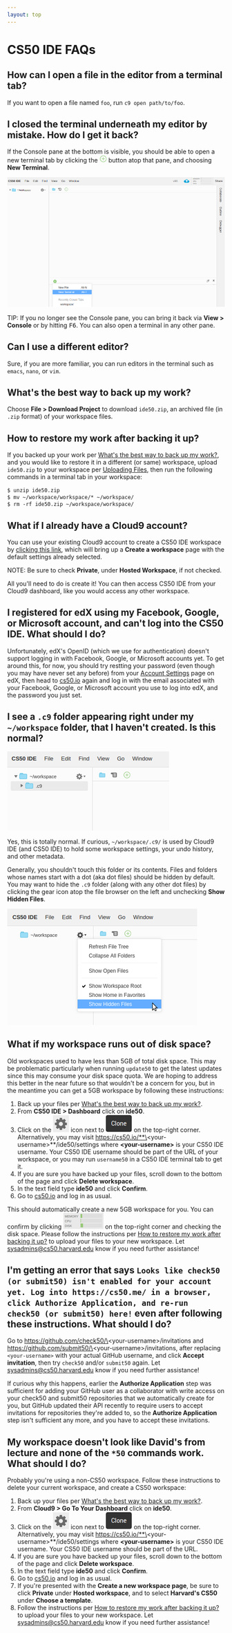 ```yaml
---
layout: top
---
```


# CS50 IDE FAQs

## How can I open a file in the editor from a terminal tab?

If you want to open a file named `foo`, run `c9 open path/to/foo`.

## I closed the terminal underneath my editor by mistake. How do I get it back?

If the Console pane at the bottom is visible, you should be able to open a new terminal tab by clicking the ![plus](plus.png) button atop that pane, and choosing **New Terminal**.

![console pane](console.png)

TIP: If you no longer see the Console pane, you can bring it back via **View > Console** or by hitting <kbd>F6</kbd>. You can also open a terminal in any other pane.

## Can I use a different editor?

Sure, if you are more familiar, you can run editors in the terminal such as `emacs`, `nano`, or `vim`.

## What's the best way to back up my work?

Choose **File > Download Project** to download `ide50.zip`, an archived file (in `.zip` format) of your workspace files.

## How to restore my work after backing it up?

If you backed up your work per [What's the best way to back up my work?](#whats-the-best-way-to-back-up-my-work), and you would like to restore it in a different (or same) workspace, upload `ide50.zip` to your workspace per [Uploading Files](/ide#uploading-files), then run the following commands in a terminal tab in your workspace:

```
$ unzip ide50.zip
$ mv ~/workspace/workspace/* ~/workspace/
$ rm -rf ide50.zip ~/workspace/workspace/
```



## What if I already have a Cloud9 account?

You can use your existing Cloud9 account to create a CS50 IDE workspace by [clicking this link](https://c9.io/open/?name=ide50&workspaceType=cs50&private=true), which will bring up a **Create a workspace** page with the default settings already selected.

NOTE: Be sure to check **Private**, under **Hosted Workspace**, if not checked.

All you'll need to do is create it! You can then access CS50 IDE from your Cloud9 dashboard, like you would access any other workspace.

## I registered for edX using my Facebook, Google, or Microsoft account, and can't log into the CS50 IDE. What should I do?

Unfortunately, edX's OpenID (which we use for authentication) doesn't support logging in with Facebook, Google, or Microsoft accounts yet. To get around this, for now, you should try restting your password (even though you may have never set any before) from your [Account Settings](https://courses.edx.org/account/settings) page on edX, then head to [cs50.io](https://cs50.io/) again and log in with the email associated with your Facebook, Google, or Microsoft account you use to log into edX, and the password you just set.

## I see a `.c9` folder appearing right under my `~/workspace` folder, that I haven't created. Is this normal?

![.c9 folder](c9-dir.png)

Yes, this is totally normal. If curious, `~/workspace/.c9/` is used by Cloud9 IDE (and CS50 IDE) to hold some workspace settings, your undo history, and other metadata.

Generally, you shouldn't touch this folder or its contents. Files and folders whose names start with a dot (aka dot files) should be hidden by default. You may want to hide the `.c9` folder (along with any other dot files) by clicking the gear icon atop the file browser on the left and unchecking **Show Hidden Files**.

![show hidden files](hidden-files.png)

## What if my workspace runs out of disk space?

Old workspaces used to have less than 5GB of total disk space. This may be problematic particularly when running `update50` to get the latest updates since this may consume your disk space quota. We are hoping to address this better in the near future so that wouldn't be a concern for you, but in the meantime you can get a 5GB workspace by following these instructions:

1. Back up your files per [What's the best way to back up my work?](#whats-the-best-way-to-back-up-my-work).
1. From **CS50 IDE > Dashboard** click on **ide50**.
1. Click on the ![gear](gear.png) icon next to ![clone](clone.png) on the top-right corner. Alternatively, you may visit https://cs50.io/**\<your-username\>**/ide50/settings where **\<your-username\>** is your CS50 IDE username. Your CS50 IDE username should be part of the URL of your workspace, or you may run `username50` in a CS50 IDE terminal tab to get it.
1. If you are sure you have backed up your files, scroll down to the bottom of the page and click **Delete workspace**.
1. In the text field type **ide50** and click **Confirm**.
6. Go to [cs50.io](https://cs50.io/) and log in as usual.

This should automatically create a new 5GB workspace for you. You can confirm by clicking ![stats button](stats.png) on the top-right corner and checking the disk space. Please follow the instructions per [How to restore my work after backing it up?](#how-to-restore-my-work-after-backing-it-up) to upload your files to your new workspace. Let [sysadmins@cs50.harvard.edu](mailto:sysadmins@cs50.harvard.edu) know if you need further assistance!

## I'm getting an error that says `Looks like check50 (or submit50) isn't enabled for your account yet. Log into https://cs50.me/ in a browser, click Authorize Application, and re-run check50 (or submit50) here!` even after following these instructions. What should I do?

Go to https://github.com/check50/\<your-username\>/invitations and https://github.com/submit50/\<your-username\>/invitations, after replacing `<your-username>` with your actual GitHub username, and click **Accept invitation**, then try `check50` and/or `submit50` again. Let sysadmins@cs50.harvard.edu know if you need further assistance!

If curious why this happens, earlier the **Authorize Application** step was sufficient for adding your GitHub user as a collaborator with write access on your check50 and submit50 repositories that we automatically create for you, but GitHub updated their API recently to require users to accept invitations for repositories they're added to, so the **Authorize Application** step isn't sufficient any more, and you have to accept these invitations.

## My workspace doesn't look like David's from lecture and none of the `*50` commands work. What should I do?

Probably you're using a non-CS50 workspace. Follow these instructions to delete your current workspace, and create a CS50 workspace:

1. Back up your files per [What's the best way to back up my work?](#whats-the-best-way-to-back-up-my-work).
1. From **Cloud9 > Go To Your Dashboard** click on **ide50**.
1. Click on the ![gear](gear.png) icon next to ![clone](clone.png) on the top-right corner. Alternatively, you may visit https://cs50.io/**\<your-username\>**/ide50/settings where **\<your-username\>** is your CS50 IDE username. Your CS50 IDE username should be part of the URL.
1. If you are sure you have backed up your files, scroll down to the bottom of the page and click **Delete workspace**.
1. In the text field type **ide50** and click **Confirm**.
1. Go to [cs50.io](https://cs50.io/) and log in as usual.
1. If you're presented with the **Create a new workspace page**, be sure to click **Private** under **Hosted workspace**, and to select **Harvard's CS50** under **Choose a template**.
1. Follow the instructions per [How to restore my work after backing it up?](#how-to-restore-my-work-after-backing-it-up) to upload your files to your new workspace.
Let [sysadmins@cs50.harvard.edu](mailto:sysadmins@cs50.harvard.edu) know if you need further assistance!
